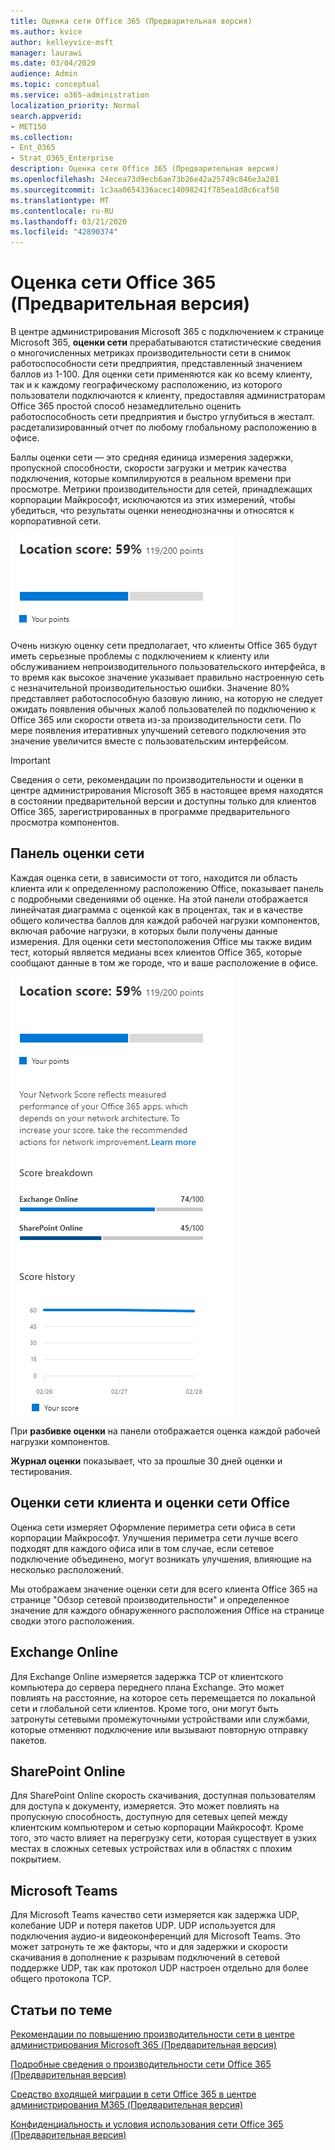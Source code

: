 ```yaml
---
title: Оценка сети Office 365 (Предварительная версия)
ms.author: kvice
author: kelleyvice-msft
manager: laurawi
ms.date: 03/04/2020
audience: Admin
ms.topic: conceptual
ms.service: o365-administration
localization_priority: Normal
search.appverid:
- MET150
ms.collection:
- Ent_O365
- Strat_O365_Enterprise
description: Оценка сети Office 365 (Предварительная версия)
ms.openlocfilehash: 24ecea73d9ecb6ae73b26e42a25749c846e3a281
ms.sourcegitcommit: 1c3aa0654336acec14098241f785ea1d8c6caf50
ms.translationtype: MT
ms.contentlocale: ru-RU
ms.lasthandoff: 03/21/2020
ms.locfileid: "42890374"
---
```

# <a name="office-365-network-assessment-preview"></a>Оценка сети Office 365 (Предварительная версия)

В центре администрирования Microsoft 365 с подключением к странице Microsoft 365, **оценки сети** прерабатываются статистические сведения о многочисленных метриках производительности сети в снимок работоспособности сети предприятия, представленный значением баллов из 1-100. Для оценки сети применяются как ко всему клиенту, так и к каждому географическому расположению, из которого пользователи подключаются к клиенту, предоставляя администраторам Office 365 простой способ незамедлительно оценить работоспособность сети предприятия и быстро углубиться в жесталт. расдетализированный отчет по любому глобальному расположению в офисе.

Баллы оценки сети — это средняя единица измерения задержки, пропускной способности, скорости загрузки и метрик качества подключения, которые компилируются в реальном времени при просмотре. Метрики производительности для сетей, принадлежащих корпорации Майкрософт, исключаются из этих измерений, чтобы убедиться, что результаты оценки ненеоднозначны и относятся к корпоративной сети.

![Значение оценки сети](Media/m365-mac-perf/m365-mac-perf-overview-score-top.png)

Очень низкую оценку сети предполагает, что клиенты Office 365 будут иметь серьезные проблемы с подключением к клиенту или обслуживанием непроизводительного пользовательского интерфейса, в то время как высокое значение указывает правильно настроенную сеть с незначительной производительностью ошибки. Значение 80% представляет работоспособную базовую линию, на которую не следует ожидать появления обычных жалоб пользователей по подключению к Office 365 или скорости ответа из-за производительности сети. По мере появления итеративных улучшений сетевого подключения это значение увеличится вместе с пользовательским интерфейсом.

>[!IMPORTANT]
>Сведения о сети, рекомендации по производительности и оценки в центре администрирования Microsoft 365 в настоящее время находятся в состоянии предварительной версии и доступны только для клиентов Office 365, зарегистрированных в программе предварительного просмотра компонентов.

## <a name="network-assessment-panel"></a>Панель оценки сети

Каждая оценка сети, в зависимости от того, находится ли область клиента или к определенному расположению Office, показывает панель с подробными сведениями об оценке. На этой панели отображается линейчатая диаграмма с оценкой как в процентах, так и в качестве общего количества баллов для каждой рабочей нагрузки компонентов, включая рабочие нагрузки, в которых были получены данные измерения. Для оценки сети местоположения Office мы также видим тест, который является медианы всех клиентов Office 365, которые сообщают данные в том же городе, что и ваше расположение в офисе.

![Пример значения оценки сети](Media/m365-mac-perf/m365-mac-perf-overview-score.png)

При **разбивке оценки** на панели отображается оценка каждой рабочей нагрузки компонентов.

**Журнал оценки** показывает, что за прошлые 30 дней оценки и тестирования.

## <a name="tenant-network-assessments-and-office-location-network-assessments"></a>Оценки сети клиента и оценки сети Office

Оценка сети измеряет Оформление периметра сети офиса в сети корпорации Майкрософт. Улучшения периметра сети лучше всего подходят для каждого офиса или в том случае, если сетевое подключение объединено, могут возникать улучшения, влияющие на несколько расположений.

Мы отображаем значение оценки сети для всего клиента Office 365 на странице "Обзор сетевой производительности" и определенное значение для каждого обнаруженного расположения Office на странице сводки этого расположения.

## <a name="exchange-online"></a>Exchange Online

Для Exchange Online измеряется задержка TCP от клиентского компьютера до сервера переднего плана Exchange. Это может повлиять на расстояние, на которое сеть перемещается по локальной сети и глобальной сети клиентов. Кроме того, они могут быть затронуты сетевыми промежуточными устройствами или службами, которые отменяют подключение или вызывают повторную отправку пакетов.

## <a name="sharepoint-online"></a>SharePoint Online

Для SharePoint Online скорость скачивания, доступная пользователям для доступа к документу, измеряется. Это может повлиять на пропускную способность, доступную для сетевых цепей между клиентским компьютером и сетью корпорации Майкрософт. Кроме того, это часто влияет на перегрузку сети, которая существует в узких местах в сложных сетевых устройствах или в областях с плохим покрытием.

## <a name="microsoft-teams"></a>Microsoft Teams

Для Microsoft Teams качество сети измеряется как задержка UDP, колебание UDP и потеря пакетов UDP. UDP используется для подключения аудио-и видеоконференций для Microsoft Teams. Это может затронуть те же факторы, что и для задержки и скорости скачивания в дополнение к разрывам подключений в сетевой поддержке UDP, так как протокол UDP настроен отдельно для более общего протокола TCP.

## <a name="related-topics"></a>Статьи по теме

[Рекомендации по повышению производительности сети в центре администрирования Microsoft 365 (Предварительная версия)](office-365-network-mac-perf-overview.md)

[Подробные сведения о производительности сети Office 365 (Предварительная версия)](office-365-network-mac-perf-insights.md)

[Средство входящей миграции в сети Office 365 в центре администрирования M365 (Предварительная версия)](office-365-network-mac-perf-onboarding-tool.md)

[Конфиденциальность и условия использования сети Office 365 (Предварительная версия)](office-365-network-mac-perf-privacy.md)
